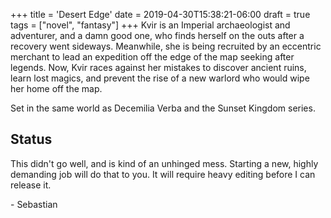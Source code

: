 +++
title = 'Desert Edge'
date = 2019-04-30T15:38:21-06:00
draft = true
tags = ["novel", "fantasy"]
+++
Kvir is an Imperial archaeologist and adventurer, and a damn good one, who finds herself on the outs after a recovery went sideways. Meanwhile, she is being recruited by an eccentric merchant to lead an expedition off the edge of the map seeking after legends. Now, Kvir races against her mistakes to discover ancient ruins, learn lost magics, and prevent the rise of a new warlord who would wipe her home off the map.

Set in the same world as Decemilia Verba and the Sunset Kingdom series.

## Status
This didn't go well, and is kind of an unhinged mess. Starting a new, highly demanding job will do that to you. It will require heavy editing before I can release it.

\- Sebastian